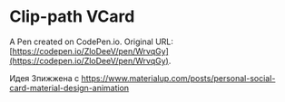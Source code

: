 # Clip-path VCard

A Pen created on CodePen.io. Original URL: [https://codepen.io/ZloDeeV/pen/WrvqGy](https://codepen.io/ZloDeeV/pen/WrvqGy).

Идея Зпижжена с  https://www.materialup.com/posts/personal-social-card-material-design-animation 
